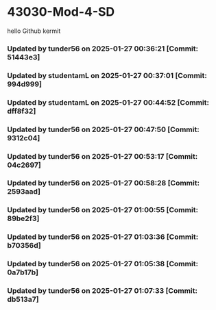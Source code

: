 ﻿# 43030-Mod-4-SD
hello Github
kermit
### Updated by tunder56 on 2025-01-27 00:36:21 [Commit: 51443e3]
### Updated by studentamL on 2025-01-27 00:37:01 [Commit: 994d999]
### Updated by studentamL on 2025-01-27 00:44:52 [Commit: dff8f32]
### Updated by tunder56 on 2025-01-27 00:47:50 [Commit: 9312c04]
### Updated by tunder56 on 2025-01-27 00:53:17 [Commit: 04c2697]
### Updated by tunder56 on 2025-01-27 00:58:28 [Commit: 2593aad]
### Updated by tunder56 on 2025-01-27 01:00:55 [Commit: 89be2f3]
### Updated by tunder56 on 2025-01-27 01:03:36 [Commit: b70356d]
### Updated by tunder56 on 2025-01-27 01:05:38 [Commit: 0a7b17b]
### Updated by tunder56 on 2025-01-27 01:07:33 [Commit: db513a7]
